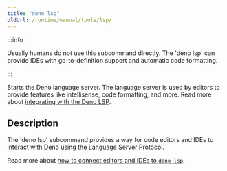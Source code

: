 ```yaml
---
title: "deno lsp"
oldUrl: /runtime/manual/tools/lsp/
---
```


:::info

Usually humans do not use this subcommand directly. The 'deno lsp' can provide
IDEs with go-to-definition support and automatic code formatting.

:::

Starts the Deno language server. The language server is used by editors to
provide features like intellisense, code formatting, and more. Read more about
[integrating with the Deno LSP](../lsp_integration.md).

## Description

The 'deno lsp' subcommand provides a way for code editors and IDEs to interact
with Deno using the Language Server Protocol.

Read more about
[how to connect editors and IDEs to `deno lsp`](https://deno.land/manual@v1.42.4/getting_started/setup_your_environment#editors-and-ides).
